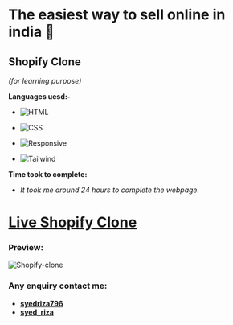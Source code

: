 # The easiest way to sell online in india 🛒 

## Shopify Clone 
*(for learning purpose)*

**Languages uesd:-**

- ![HTML](https://img.shields.io/badge/-HTML5-orange)

- ![CSS](https://img.shields.io/badge/-CSS3-green)

- ![Responsive](https://img.shields.io/badge/-Responsive-yellow)

- ![Tailwind](https://img.shields.io/badge/-Tailwind-red)

**Time took to complete:**

- *It took me around 24 hours to complete the webpage.*


# [Live Shopify Clone](https://aquamarine-lamington-4e5dcd.netlify.app/)

 ### Preview:

![Shopify-clone](https://user-images.githubusercontent.com/115790586/208296771-5677992d-4ada-44f1-8545-6ec927c01872.jpeg)

 ### Any enquiry contact me:
 - **[syedriza796](https://www.instagram.com/)**
 - **[syed_riza](https://www.linkedin.com/in/syed-riza-815770246/)**
 

 




 
